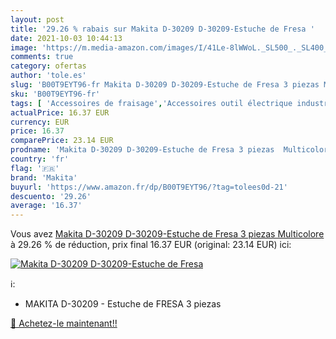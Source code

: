 ```yaml
---
layout: post
title: '29.26 % rabais sur Makita D-30209 D-30209-Estuche de Fresa '
date: 2021-10-03 10:44:13
image: 'https://m.media-amazon.com/images/I/41Le-8lWWoL._SL500_._SL400_.jpg'
comments: true
category: ofertas
author: 'tole.es'
slug: 'B00T9EYT96-fr Makita D-30209 D-30209-Estuche de Fresa 3 piezas Multicolore'
sku: 'B00T9EYT96-fr'
tags: [ 'Accessoires de fraisage','Accessoires outil électrique industriel','Accessoires pour fraiseuses à lamelles','Accessoires pour outillage électroportatif','Bricolage','Commerce, Industrie et Science','Outillage à main et électroportatif','Outillage électroportatif','Outils manuels et électriques','makita', ]
actualPrice: 16.37 EUR
currency: EUR
price: 16.37
comparePrice: 23.14 EUR
prodname: 'Makita D-30209 D-30209-Estuche de Fresa 3 piezas  Multicolore'
country: 'fr'
flag: '🇫🇷'
brand: 'Makita'
buyurl: 'https://www.amazon.fr/dp/B00T9EYT96/?tag=tolees0d-21'
descuento: '29.26'
average: '16.37'
---
```


Vous avez [Makita D-30209 D-30209-Estuche de Fresa 3 piezas  Multicolore](https://www.amazon.fr/dp/B00T9EYT96/?tag=tolees0d-21)  à  29.26 % de réduction, prix final  16.37 EUR (original: 23.14 EUR) ici:

[![Makita D-30209 D-30209-Estuche de Fresa ](https://m.media-amazon.com/images/I/41Le-8lWWoL._SL500_._SL400_.jpg)](https://www.amazon.fr/dp/B00T9EYT96/?tag=tolees0d-21)

ℹ️:

- MAKITA D-30209 - Estuche de FRESA 3 piezas

[🛒 Achetez-le maintenant!!](https://www.amazon.fr/dp/B00T9EYT96/?tag=tolees0d-21)
